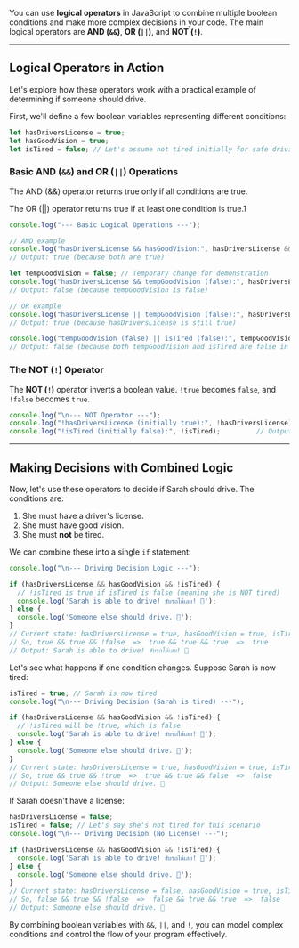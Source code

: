 You can use **logical operators** in JavaScript to combine multiple boolean conditions and make more complex decisions in your code. The main logical operators are **AND (`&&`)**, **OR (`||`)**, and **NOT (`!`)**.

---

## Logical Operators in Action

Let's explore how these operators work with a practical example of determining if someone should drive.

First, we'll define a few boolean variables representing different conditions:



```JavaScript
let hasDriversLicense = true;
let hasGoodVision = true;
let isTired = false; // Let's assume not tired initially for safe driving
```

### Basic AND (`&&`) and OR (`||`) Operations

The AND (&&) operator returns true only if all conditions are true.

The OR (||) operator returns true if at least one condition is true.1



```JavaScript
console.log("--- Basic Logical Operations ---");

// AND example
console.log("hasDriversLicense && hasGoodVision:", hasDriversLicense && hasGoodVision);
// Output: true (because both are true)

let tempGoodVision = false; // Temporary change for demonstration
console.log("hasDriversLicense && tempGoodVision (false):", hasDriversLicense && tempGoodVision);
// Output: false (because tempGoodVision is false)

// OR example
console.log("hasDriversLicense || tempGoodVision (false):", hasDriversLicense || tempGoodVision);
// Output: true (because hasDriversLicense is still true)

console.log("tempGoodVision (false) || isTired (false):", tempGoodVision || isTired);
// Output: false (because both tempGoodVision and isTired are false in this specific check)
```

### The NOT (`!`) Operator

The **NOT (`!`)** operator inverts a boolean value. `!true` becomes `false`, and `!false` becomes `true`.



```JavaScript
console.log("\n--- NOT Operator ---");
console.log("!hasDriversLicense (initially true):", !hasDriversLicense); // Output: false
console.log("!isTired (initially false):", !isTired);         // Output: true
```

---

## Making Decisions with Combined Logic

Now, let's use these operators to decide if Sarah should drive. The conditions are:

1. She must have a driver's license.
2. She must have good vision.
3. She must **not** be tired.

We can combine these into a single `if` statement:



```JavaScript
console.log("\n--- Driving Decision Logic ---");

if (hasDriversLicense && hasGoodVision && !isTired) {
  // !isTired is true if isTired is false (meaning she is NOT tired)
  console.log('Sarah is able to drive! ขับรถได้เลย! 🚗');
} else {
  console.log('Someone else should drive. 🛑');
}
// Current state: hasDriversLicense = true, hasGoodVision = true, isTired = false
// So, true && true && !false  =>  true && true && true  =>  true
// Output: Sarah is able to drive! ขับรถได้เลย! 🚗
```

Let's see what happens if one condition changes. Suppose Sarah is now tired:



```JavaScript
isTired = true; // Sarah is now tired
console.log("\n--- Driving Decision (Sarah is tired) ---");

if (hasDriversLicense && hasGoodVision && !isTired) {
  // !isTired will be !true, which is false
  console.log('Sarah is able to drive! ขับรถได้เลย! 🚗');
} else {
  console.log('Someone else should drive. 🛑');
}
// Current state: hasDriversLicense = true, hasGoodVision = true, isTired = true
// So, true && true && !true  =>  true && true && false  =>  false
// Output: Someone else should drive. 🛑
```

If Sarah doesn't have a license:



```JavaScript
hasDriversLicense = false;
isTired = false; // Let's say she's not tired for this scenario
console.log("\n--- Driving Decision (No License) ---");

if (hasDriversLicense && hasGoodVision && !isTired) {
  console.log('Sarah is able to drive! ขับรถได้เลย! 🚗');
} else {
  console.log('Someone else should drive. 🛑');
}
// Current state: hasDriversLicense = false, hasGoodVision = true, isTired = false
// So, false && true && !false  =>  false && true && true  =>  false
// Output: Someone else should drive. 🛑
```

By combining boolean variables with `&&`, `||`, and `!`, you can model complex conditions and control the flow of your program effectively.